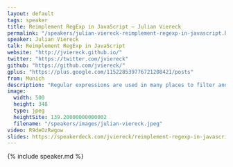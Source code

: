 ```yaml
---
layout: default
tags: speaker
title: Reimplement RegExp in JavaScript – Julian Viereck
permalink: "/speakers/julian-viereck-reimplement-regexp-in-javascript.html"
speaker: Julian Viereck
talk: Reimplement RegExp in JavaScript
website: "http://jviereck.github.io/"
twitter: "https://twitter.com/jviereck"
github: "https://github.com/jviereck/"
gplus: "https://plus.google.com/115228539776721208421/posts"
from: Munich
description: "Regular expressions are used in many places to filter and validate input. While they are cute and powerful, they are usually hard to write and debug. So why not implement the entire RegExp object in JavaScript, such that each execution step can be visualized and debugging becomes easy? And what happens if you build a RegExp JIT in JavaScript that gets JITed by the JavaScript JIT ... ;)"
image:
  width: 500
  height: 348
  type: jpeg
  heightSite: 139.20000000000002
  filename: "/speakers/images/julian-viereck.jpeg"
video: R9deOzRwgow
slides: https://speakerdeck.com/jviereck/reimplement-regexp-in-javascript
---
```


{% include speaker.md %}
